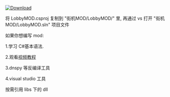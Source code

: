 [![Download](https://img.shields.io/github/downloads/CH3NGYZ/Overcooked-2-LobbyMOD/total)](https://github.com/CH3NGYZ/Overcooked-2-LobbyMOD/releases)

将 LobbyMOD.csproj 复制到 "街机MOD/LobbyMOD/" 里, 再通过 vs 打开 "街机MOD/LobbyMOD.sln" 项目文件

如果你想编写 mod:

1.学习 C#基本语法.

2.观看[视频教程](https://www.bilibili.com/video/BV1ZY4y1q7gj)

3.dnspy 等反编译工具

4.visual studio 工具

按需引用 libs 下的 dll
